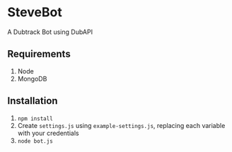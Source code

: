 # SteveBot
A Dubtrack Bot using DubAPI

## Requirements
1. Node
2. MongoDB

## Installation
1. `npm install`
2. Create `settings.js` using `example-settings.js`, replacing each variable with your credentials
3. `node bot.js`
